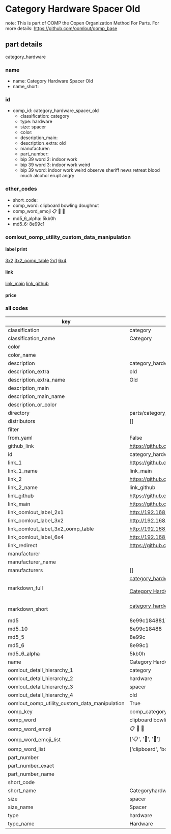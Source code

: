 # Category Hardware Spacer Old  

note: This is part of OOMP the Oopen Organization Method For Parts. For more details: https://github.com/oomlout/oomp_base

##  part details
  



category_hardware



### name
* name: Category Hardware Spacer Old
* name_short: 
### id
* oomp_id: category_hardware_spacer_old
  * classification: category
  * type: hardware
  * size: spacer
  * color: 
  * description_main: 
  * description_extra: old
  * manufacturer: 
  * part_number: 
  * bip 39 word 2: indoor work
  * bip 39 word 3: indoor work weird
  * bip 39 word: indoor work weird observe sheriff news retreat blood much alcohol erupt angry

### other_codes
* short_code: 
* oomp_word: clipboard bowling doughnut
* oomp_word_emoji :clipboard: :bowling: :doughnut:
* md5_6_alpha: 5kb0h
* md5_6: 8e99c1






### oomlout_oomp_utility_custom_data_manipulation
#### label print
[3x2](http://192.168.1.245:1112/?label=oomp%205kb0h)
[3x2_oomp_table](http://192.168.1.108:1112/?label=oomp%205kb0h)
[2x1](http://192.168.1.242:1112/?label=oomp%205kb0h)
[6x4](http://192.168.1.55:1112/?label=oomp%205kb0h)    

#### link

[link_main](https://github.com/oomlout/oomlout_oomp_version_1_messy/tree/main/parts/category_hardware_spacer_old) [link_github](https://github.com/oomlout/oomlout_oomp_version_1_messy/tree/main/parts/category_hardware_spacer_old)                             

#### price







### all codes 
| key | value |  
| --- | --- |  
| classification | category |  
| classification_name | Category |  
| color |  |  
| color_name |  |  
| description | category_hardware |  
| description_extra | old |  
| description_extra_name | Old |  
| description_main |  |  
| description_main_name |  |  
| description_or_color |   |  
| directory | parts/category_hardware_spacer_old |  
| distributors | [] |  
| filter |  |  
| from_yaml | False |  
| github_link | https://github.com/oomlout/oomlout_oomp_part_src/tree/main/parts/category_hardware_spacer_old |  
| id | category_hardware_spacer_old |  
| link_1 | https://github.com/oomlout/oomlout_oomp_version_1_messy/tree/main/parts/category_hardware_spacer_old |  
| link_1_name | link_main |  
| link_2 | https://github.com/oomlout/oomlout_oomp_version_1_messy/tree/main/parts/category_hardware_spacer_old |  
| link_2_name | link_github |  
| link_github | https://github.com/oomlout/oomlout_oomp_version_1_messy/tree/main/parts/category_hardware_spacer_old |  
| link_main | https://github.com/oomlout/oomlout_oomp_version_1_messy/tree/main/parts/category_hardware_spacer_old |  
| link_oomlout_label_2x1 | http://192.168.1.242:1112/?label=oomp%205kb0h |  
| link_oomlout_label_3x2 | http://192.168.1.245:1112/?label=oomp%205kb0h |  
| link_oomlout_label_3x2_oomp_table | http://192.168.1.108:1112/?label=oomp%205kb0h |  
| link_oomlout_label_6x4 | http://192.168.1.55:1112/?label=oomp%205kb0h |  
| link_redirect | https://github.com/oomlout/oomlout_oomp_version_1_messy/tree/main/parts/category_hardware_spacer_old |  
| manufacturer |  |  
| manufacturer_name |  |  
| manufacturers | [] |  
| markdown_full | [category_hardware_spacer_old](none)<br>[](none)<br>[Category Hardware Spacer Old](none)<br><br> |  
| markdown_short | [category_hardware_spacer_old](none)<br><br> |  
| md5 | 8e99c1848817f70254e2c987f27f6398 |  
| md5_10 | 8e99c18488 |  
| md5_5 | 8e99c |  
| md5_6 | 8e99c1 |  
| md5_6_alpha | 5kb0h |  
| name | Category Hardware Spacer Old |  
| oomlout_detail_hierarchy_1 | category |  
| oomlout_detail_hierarchy_2 | hardware |  
| oomlout_detail_hierarchy_3 | spacer |  
| oomlout_detail_hierarchy_4 | old |  
| oomlout_oomp_utility_custom_data_manipulation | True |  
| oomp_key | oomp_category_hardware_spacer_old |  
| oomp_word | clipboard bowling doughnut |  
| oomp_word_emoji | :clipboard: :bowling: :doughnut: |  
| oomp_word_emoji_list | [':clipboard:', ':bowling:', ':doughnut:'] |  
| oomp_word_list | ['clipboard', 'bowling', 'doughnut'] |  
| part_number |  |  
| part_number_exact |  |  
| part_number_name |  |  
| short_code |  |  
| short_name | Categoryhardware |  
| size | spacer |  
| size_name | Spacer |  
| type | hardware |  
| type_name | Hardware |  
